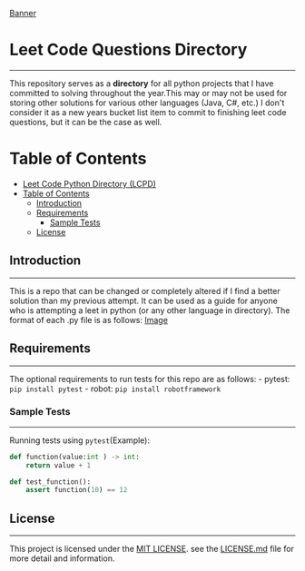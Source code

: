 [Banner](images/Github%20Banner.png)

# Leet Code Questions Directory

---

This repository serves as a **directory** for all python projects that I have committed to solving throughout the year.This may or may not be used for storing other solutions for various other languages (Java, C#, etc.) I don't consider it as a new years bucket list item to commit to finishing leet code questions, but it can be the case as well. 


# Table of Contents
- [Leet Code Python Directory (LCPD)](0[9#leet-code-python-directory-lcpd)
- [Table of Contents](#table-of-contents)
  - [Introduction](#introduction)
  - [Requirements](#requirements)
    - [Sample Tests](#sample-tests)
  - [License](#license)


## Introduction

---

This is a repo that can be changed or completely altered if I find a better solution than my previous attempt. It can be used as a guide for anyone who is attempting a leet in python (or any other language in directory). The format of each .py file is as follows:
    [Image](images/template.png)

## Requirements


---

The optional requirements to run tests for this repo are as follows:
    - pytest: `pip install pytest`
    - robot: `pip install robotframework`

### Sample Tests

---

Running tests using `pytest`(Example):
```python
def function(value:int ) -> int:
    return value + 1

def test_function():
    assert function(10) == 12
```

## License

---

This project is licensed under the [MIT LICENSE](LICENSE.md).
see the [LICENSE.md](LICENSE.md) file for more detail and information.